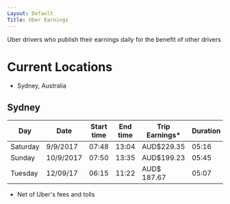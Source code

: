 ```yaml
---
Layout: Default
Title: Uber Earnings
---
```


Uber drivers who publish their earnings daily for the benefit of other drivers

# Current Locations
- Sydney, Australia

## Sydney

Day |	Date | Start time |	End time |	Trip Earnings* | Duration
---------- | ---------- | ---------- | ---------- | ---------- | ----------
Saturday |	9/9/2017 |	07:48 |	13:04 |	AUD$229.35 |	05:16
Sunday	| 10/9/2017 |	07:50	| 13:35	| AUD$199.23 | 05:45
Tuesday	| 12/09/17	| 06:15	| 11:22	| AUD$ 187.67	| 05:07

* Net of Uber's fees and tolls
